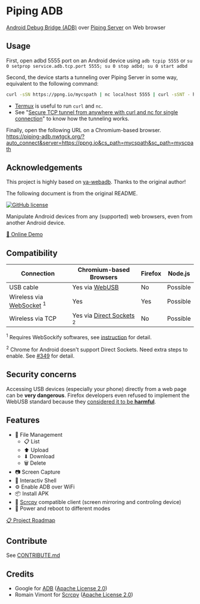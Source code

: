 # Piping ADB
[Android Debug Bridge (ADB)](https://developer.android.com/studio/command-line/adb) over [Piping Server](https://github.com/nwtgck/piping-server) on Web browser

## Usage
First, open adbd 5555 port on an Android device using `adb tcpip 5555` or `su 0 setprop service.adb.tcp.port 5555; su 0 stop adbd; su 0 start adbd`

Second, the device starts a tunneling over Piping Server in some way, equivalent to the following command:   
```bash
curl -sSN https://ppng.io/mycspath | nc localhost 5555 | curl -sSNT - https://ppng.io/myscpath
```

- [Termux](https://termux.dev) is useful to run `curl` and `nc`.
- See "[Secure TCP tunnel from anywhere with curl and nc for single connection](https://dev.to/nwtgck/secure-tcp-tunnel-from-anywhere-with-curl-and-nc-for-single-connection-2k5i)" to know how the tunneling works.

Finally, open the following URL on a Chromium-based browser.  
<https://piping-adb.nwtgck.org/?auto_connect&server=https://ppng.io&cs_path=mycspath&sc_path=myscpath>

## Acknowledgements

This project is highly based on [ya-webadb](https://github.com/yume-chan/ya-webadb). Thanks to the original author!

The following document is from the original README.

[![GitHub license](https://img.shields.io/github/license/yume-chan/ya-webadb)](https://github.com/yume-chan/ya-webadb/blob/main/LICENSE)

Manipulate Android devices from any (supported) web browsers, even from another Android device.

[🚀 Online Demo](https://yume-chan.github.io/ya-webadb)

## Compatibility

| Connection                            | Chromium-based Browsers               | Firefox | Node.js  |
| ------------------------------------- | ------------------------------------- | ------- | -------- |
| USB cable                             | Yes via [WebUSB]                      | No      | Possible |
| Wireless via [WebSocket] <sup>1</sup> | Yes                                   | Yes     | Possible |
| Wireless via TCP                      | Yes via [Direct Sockets] <sup>2</sup> | No      | Possible |

[WebUSB]: https://wicg.github.io/webusb/
[WebSocket]: https://websockets.spec.whatwg.org/
[Direct Sockets]: https://wicg.github.io/direct-sockets/

<sup>1</sup> Requires WebSockify softwares, see [instruction](https://github.com/yume-chan/ya-webadb/discussions/245#discussioncomment-384030) for detail.

<sup>2</sup> Chrome for Android doesn't support Direct Sockets. Need extra steps to enable. See [#349](https://github.com/yume-chan/ya-webadb/issues/349) for detail.

## Security concerns

Accessing USB devices (especially your phone) directly from a web page can be **very dangerous**. Firefox developers even refused to implement the WebUSB standard because they [considered it to be **harmful**](https://mozilla.github.io/standards-positions/#webusb).

## Features

* 📁 File Management
  * 📋 List
  * ⬆ Upload
  * ⬇ Download
  * 🗑 Delete
* 📷 Screen Capture
* 📜 Interactiv Shell
* ⚙ Enable ADB over WiFi
* 📦 Install APK
* 🎥 [Scrcpy](https://github.com/Genymobile/scrcpy) compatible client (screen mirroring and controling device)
* 🔌 Power and reboot to different modes

[📋 Project Roadmap](https://github.com/yume-chan/ya-webadb/issues/348)

## Contribute

See [CONTRIBUTE.md](./CONTRIBUTE.md)

## Credits

* Google for [ADB](https://android.googlesource.com/platform/packages/modules/adb) ([Apache License 2.0](./adb.NOTICE))
* Romain Vimont for [Scrcpy](https://github.com/Genymobile/scrcpy) ([Apache License 2.0](https://github.com/Genymobile/scrcpy/blob/master/LICENSE))
